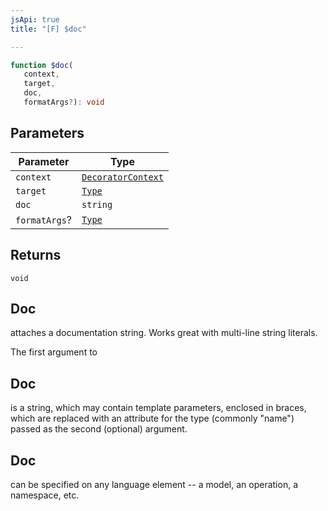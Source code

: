 ```yaml
---
jsApi: true
title: "[F] $doc"

---
```

```ts
function $doc(
   context, 
   target, 
   doc, 
   formatArgs?): void
```

## Parameters

| Parameter | Type |
| ------ | ------ |
| `context` | [`DecoratorContext`](../interfaces/DecoratorContext.md) |
| `target` | [`Type`](../type-aliases/Type.md) |
| `doc` | `string` |
| `formatArgs`? | [`Type`](../type-aliases/Type.md) |

## Returns

`void`

## Doc

attaches a documentation string. Works great with multi-line string literals.

The first argument to

## Doc

is a string, which may contain template parameters, enclosed in braces,
which are replaced with an attribute for the type (commonly "name") passed as the second (optional) argument.

## Doc

can be specified on any language element -- a model, an operation, a namespace, etc.
